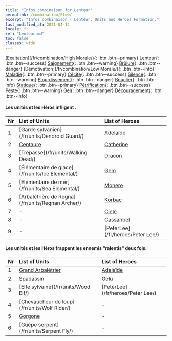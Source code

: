 ```yaml
---
title: "Infos combinaison for Lenteur"
permalink: /combination/Slow/
excerpt: "Infos combinaison - Lenteur. Units and Heroes Formation."
last_modified_at: 2021-04-14
locale: fr
ref: "Lenteur.md"
toc: false
classes: wide
---
```


  [Exaltation](/fr/combination/High Morale/){: .btn .btn--primary} [Lenteur](/fr/combination/Slow/){: .btn .btn--success} [Saignement](/fr/combination/Bleeding/){: .btn .btn--warning} [Brûlure](/fr/combination/Burning/){: .btn .btn--danger} [Démotivation](/fr/combination/Low Morale/){: .btn .btn--info} [Maladie](/fr/combination/Disease/){: .btn .btn--primary} [Cécité](/fr/combination/Blind/){: .btn .btn--success} [Silence](/fr/combination/Silence/){: .btn .btn--warning} [Étourdissement](/fr/combination/Stun/){: .btn .btn--danger} [Bouclier](/fr/combination/Shield/){: .btn .btn--info} [Statique](/fr/combination/Static/){: .btn .btn--primary} [Pétrification](/fr/combination/Petrify/){: .btn .btn--success} [Peste](/fr/combination/Plague/){: .btn .btn--warning} [Gel](/fr/combination/Freeze/){: .btn .btn--danger} [Découragement](/fr/combination/Deterrence/){: .btn .btn--info} 


#### Les unités et les Héros infligent <Lenteur>.

  | Nr |  List of Units  | List of Heroes | 
  |:---|:----------------|:---------------| 
  | 1 | [Garde sylvanien](/fr/units/Dendroid Guard/) | [Adelaïde](/fr/heroes/Adelaide/) |
  | 2 | [Centaure](/fr/units/Centaur/) | [Catherine](/fr/heroes/Catherine/) |
  | 3 | [Trépassé](/fr/units/Walking Dead/) | [Dracon](/fr/heroes/Dracon/) |
  | 4 | [Élémentaire de glace](/fr/units/Ice Elemental/) | [Gem](/fr/heroes/Gem/) |
  | 5 | [Élémentaire de mer](/fr/units/Sea Elemental/) | [Monere](/fr/heroes/Monere/) |
  | 6 | [Arbalétrière de Regna](/fr/units/Regnan Archer/) | [Korbac](/fr/heroes/Korbac/) |
  | 7 | - | [Ciele](/fr/heroes/Ciele/) |
  | 8 | - | [Cassanbel](/fr/heroes/Cassanbel/) |
  | 9 | - | [PeterLee](/fr/heroes/Peter Lee/) |


#### Les unités et les Héros frappent les ennemis \"ralentis\" deux fois.

  | Nr |  List of Units  | List of Heroes | 
  |:---|:----------------|:---------------| 
  | 1 | [Grand Arbalétrier](/fr/units/Marksman/) | [Adelaïde](/fr/heroes/Adelaide/) |
  | 2 | [Spadassin](/fr/units/Swordsman/) | [Gelu](/fr/heroes/Gelu/) |
  | 3 | [Elfe sylvaine](/fr/units/Wood Elf/) | [PeterLee](/fr/heroes/Peter Lee/) |
  | 4 | [Chevaucheur de loup](/fr/units/Wolf Rider/) | - |
  | 5 | [Gorgone](/fr/units/Gorgon/) | - |
  | 6 | [Guêpe serpent](/fr/units/Serpent Fly/) | - |
